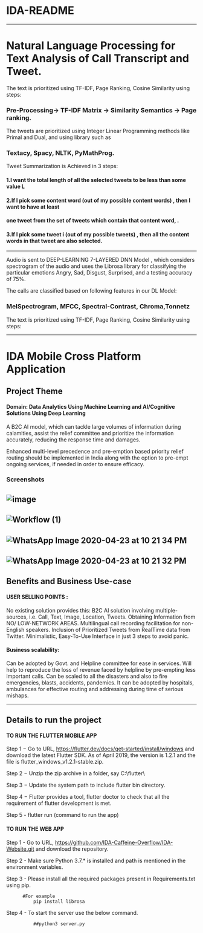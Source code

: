 # IDA-README

---------------------------------------------------------------------------------------------------

# Natural Language Processing for Text Analysis of Call Transcript and Tweet.


The text is prioritized using TF-IDF, Page Ranking, Cosine Similarity using steps:

### Pre-Processing-> TF-IDF Matrix -> Similarity Semantics -> Page ranking.

The tweets are prioritized using Integer Linear Programming methods like Primal and Dual, and using library such as 
### Textacy, Spacy, NLTK, PyMathProg. 
Tweet Summarization is Achieved in 3 steps:

#### 1.I want the total length of all the selected tweets to be less than some value L

#### 2.If I pick some content word (out of my possible content words) , then I want to have at least
#### one tweet from the set of tweets which contain that content word, .

#### 3.If I pick some tweet i (out of my possible tweets) , then all the content words in that tweet are also selected.

---------------------------------------------------------------------------------------------------

Audio is sent to DEEP-LEARNING 7-LAYERED DNN Model , which considers spectrogram of the
audio and uses the Librosa library for classifying the particular emotions Angry, Sad, Disgust,
Surprised, and a testing accuracy of 75%.

The calls are classified based on following features in our DL Model:

### MelSpectrogram, MFCC, Spectral-Contrast, Chroma,Tonnetz

The text is prioritized using TF-IDF, Page Ranking, Cosine Similarity using steps:

---------------------------------------------------------------------------------------------------

# IDA Mobile Cross Platform Application

## Project Theme

#### Domain: Data Analytics Using Machine Learning and AI/Cognitive Solutions Using Deep Learning

A B2C AI model, which can tackle large volumes of information during calamities, assist the relief committee and prioritize the information accurately, reducing the response time and damages. 

Enhanced multi-level precedence and pre-emption based priority relief routing should be implemented in India along with the option to pre-empt ongoing services, if needed in order to ensure efficacy.

### Screenshots

![image](https://user-images.githubusercontent.com/43045825/82894026-9187be00-9f6f-11ea-87bf-228a856f37fb.png)
------------------------------------------------------------------------------------------------------
![Workflow (1)](https://user-images.githubusercontent.com/43045825/82894103-aa906f00-9f6f-11ea-9bf8-0b435c491c94.png)
------------------------------------------------------------------------------------------------------
![WhatsApp Image 2020-04-23 at 10 21 34 PM](https://user-images.githubusercontent.com/43045825/82894142-bbd97b80-9f6f-11ea-8492-405f3c867dda.jpeg)
------------------------------------------------------------------------------------------------------
![WhatsApp Image 2020-04-23 at 10 21 32 PM](https://user-images.githubusercontent.com/43045825/82894145-bd0aa880-9f6f-11ea-9f21-239454595b3e.jpeg)
------------------------------------------------------------------------------------------------------

## Benefits and Business Use-case

#### USER SELLING POINTS : 

No existing solution provides this:
B2C AI solution involving multiple-sources, i.e. Call, Text, Image, Location, Tweets.
Obtaining Information from NO/ LOW-NETWORK AREAS.
Multilingual call recording facilitation for non-English speakers.
Inclusion of Prioritized Tweets from RealTime data from Twitter.
Minimalistic, Easy-To-Use Interface in just 3 steps to avoid panic.

#### Business scalability:

Can be adopted by Govt. and Helpline committee for ease in services.
Will help to reproduce the loss of revenue faced by helpline by pre-empting less important calls.
Can be scaled to all the disasters and also to fire emergencies, blasts, accidents, pandemics.
It can be adopted by hospitals, ambulances for effective routing and addressing during time of serious mishaps.

---------------------------------------------------------------------------------------------------

## Details to run the project

#### TO RUN THE FLUTTER MOBILE APP

Step 1 − Go to URL, https://flutter.dev/docs/get-started/install/windows and download the latest Flutter SDK. As of April 2019, the version is 1.2.1 and the file is flutter_windows_v1.2.1-stable.zip.

Step 2 − Unzip the zip archive in a folder, say C:\flutter\

Step 3 − Update the system path to include flutter bin directory.

Step 4 − Flutter provides a tool, flutter doctor to check that all the requirement of flutter development is met.

Step 5 - flutter run (command to run the app)

#### TO RUN THE WEB APP
Step 1 - Go to URL, https://github.com/IDA-Caffeine-Overflow/IDA-Website.git and download the repository.

Step 2 - Make sure Python 3.7.* is installed and path is mentioned in the environment variables.

Step 3 - Please install all the required packages present in Requirements.txt using pip.

          #For example 
              pip install librosa

Step 4 - To start the server use the below command.
              
              ##python3 server.py
